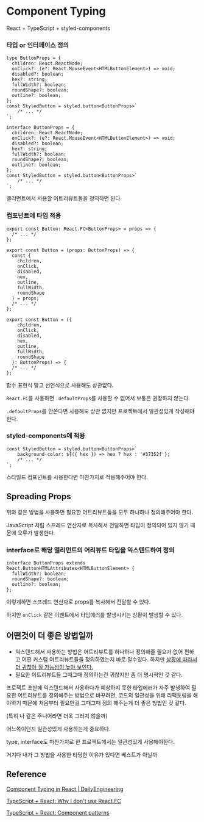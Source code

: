 # Component Typing

React + TypeScript + styled-components



### 타입 or 인터페이스 정의

```tsx
type ButtonProps = {
  children: React.ReactNode;
  onClick?: (e?: React.MouseEvent<HTMLButtonElement>) => void;
  disabled?: boolean;
  hex?: string;
  fullWidth?: boolean;
  roundShape?: boolean;
  outline?: boolean;
};
const StyledButton = styled.button<ButtonProps>`
	/* ... */
`;
```

```tsx
interface ButtonProps = {
  children: React.ReactNode;
  onClick?: (e?: React.MouseEvent<HTMLButtonElement>) => void;
  disabled?: boolean;
  hex?: string;
  fullWidth?: boolean;
  roundShape?: boolean;
  outline?: boolean;
};
const StyledButton = styled.button<ButtonProps>`
	/* ... */
`;
```

엘리먼트에서 사용할 어트리뷰트들을 정의하면 된다.



### 컴포넌트에 타입 적용

```tsx
export const Button: React.FC<ButtonProps> = props => {
  /* ... */
};
```

```tsx
export const Button = (props: ButtonProps) => {
  const {
    children,
    onClick,
    disabled,
    hex,
    outline,
    fullWidth,
    roundShape
  } = props;
  /* ... */
};
```

```tsx
export const Button = ({
  	children,
    onClick,
    disabled,
    hex,
    outline,
    fullWidth,
    roundShape
  }: ButtonProps) => {
  /* ... */
};
```

함수 표현식 말고 선언식으로 사용해도 상관없다.

`React.FC`를 사용하면 `.defaultProps`를 사용할 수 없어서 보통은 권장하지 않는다.

 `.defaultProps`를 안쓴다면 사용해도 상관 없지만 프로젝트에서 일관성있게 작성해야한다.



### styled-components에 적용

```tsx
const StyledButton = styled.button<ButtonProps>`
	background-color: ${({ hex }) => hex ? hex : '#37352f'};
	/* ... */
`;
```

스타일드 컴포넌트를 사용한다면 마찬가지로 적용해주어야 한다.



## Spreading Props

위와 같은 방법을 사용하면 필요한 어트리뷰트들을 모두 하나하나 정의해주어야 한다.

JavaScript 처럼 스프레드 연산자로 복사해서 전달하면 타입이 정의되어 있지 않기 때문에 오류가 발생한다.



### interface로 해당 엘리먼트의 어리뷰트 타입을 익스텐드하여 정의

```tsx
interface ButtonProps extends React.ButtonHTMLAttributes<HTMLButtonElement> {
  fullWidth?: boolean;
  roundShape?: boolean;
  outline?: boolean;
};
```

이렇게하면 스프레드 연산자로 props를 복사해서 전달할 수 있다.

하지만 `onClick` 같은 이벤트에서 타입에러를 발생시키는 상황이 발생할 수 있다.



## 어떤것이 더 좋은 방법일까

- 익스텐드해서 사용하는 방법은 어트리뷰트를 하나하나 정의해줄 필요가 없어 편하고 어떤 커스텀 어트리뷰트들을 정의하였는지 바로 알수있다. 하지만 [상황에 따라서 더 귀찮아 질 가능성이 높아 보인다.](https://hyunseob.github.io/2018/07/15/component-typing-in-react/#Omit으로-이벤트-핸들러-다시-정의하기)
- 필요한 어트리뷰트들 그때그때 정의하는건 귀찮지만 좀 더 명시적인 것 같다.



프로젝트 초반에 익스텐드해서 사용하다가 예상하지 못한 타입에러가 자주 발생하여 필요한 어트리뷰트를 정의해주는 방법으로 바꾸려면, 코드의 일관성을 위해 리팩토링을 해야하기 때문에 처음부터 필요한걸 그때그때 정의 해주는게 더 좋은 방법인 것 같다.

(특히 나 같은 주니어라면 더욱 그러지 않을까)



어느쪽이던지 일관성있게 사용하는게 중요하다. 

type, interface도 마찬가지로 한 프로젝트에서는 일관성있게 사용해야한다.

거기다 내가 그 방법을 사용한 타당한 이유가 있다면 베스트가 아닐까



## Reference

[Component Typing in React | DailyEngineering](https://hyunseob.github.io/2018/07/15/component-typing-in-react/)

[TypeScript + React: Why I don't use React.FC](https://fettblog.eu/typescript-react-why-i-dont-use-react-fc/)

[TypeScript + React: Component patterns](https://fettblog.eu/typescript-react-component-patterns/#basic-function-components)